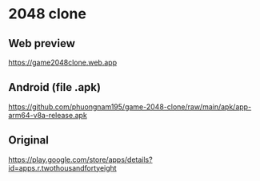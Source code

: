 # 2048 clone
## Web preview
https://game2048clone.web.app
## Android (file .apk)
https://github.com/phuongnam195/game-2048-clone/raw/main/apk/app-arm64-v8a-release.apk
## Original
https://play.google.com/store/apps/details?id=apps.r.twothousandfortyeight
